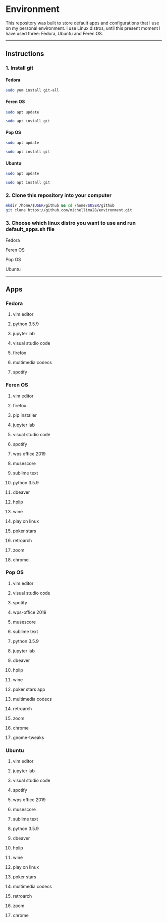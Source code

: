 # Environment

This repository was built to store default apps and configurations that I use on my personal environment. I use Linux distros, until this present moment I have used three: Fedora, Ubuntu and Feren OS.

---

## Instructions

### 1. Install git

#### Fedora

```bash
sudo yum install git-all
```

#### Feren OS

```bash
sudo apt update
```

```bash
sudo apt install git
```

#### Pop OS

```bash
sudo apt update
```

```bash
sudo apt install git
```

#### Ubuntu

```bash
sudo apt update
```

```bash
sudo apt install git
```

### 2. Clone this repository into your computer

```bash
mkdir /home/$USER/github && cd /home/$USER/github
git clone https://github.com/michellima28/environment.git
```

### 3. Choose which linux distro you want to use and run default_apps.sh file

Fedora

Feren OS

Pop OS

Ubuntu

---

## Apps

### Fedora

1. vim editor

2. python 3.5.9

3. jupyter lab

4. visual studio code

5. firefox

6. multimedia codecs

7. spotify

### Feren OS

1. vim editor

2. firefox

3. pip installer

4. jupyter lab

5. visual studio code

6. spotify

7. wps office 2019

8. musescore

9. sublime text

10. python 3.5.9

11. dbeaver

12. hplip

13. wine

14. play on linux

15. poker stars

16. retroarch

17. zoom

18. chrome

### Pop OS

1. vim editor

2. visual studio code

3. spotify

4. wps-office 2019

5. musescore

6. sublime text

7. python 3.5.9

8. jupyter lab

9. dbeaver

10. hplip

11. wine

12. poker stars app

13. multimedia codecs

14. retroarch

15. zoom

16. chrome

17. gnome-tweaks
 
### Ubuntu

1. vim editor

2. jupyter lab

3. visual studio code

4. spotify

5. wps office 2019

6. musescore

7. sublime text

8. python 3.5.9

9. dbeaver

10. hplip

11. wine

12. play on linux

13. poker stars

14. multimedia codecs

15. retroarch

16. zoom

17. chrome
